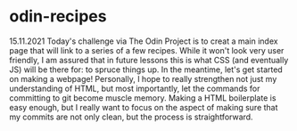 # odin-recipes
15.11.2021
Today's challenge via The Odin Project is to creat a main index page that will link to a series of a few recipes. While it won't look very user friendly, I am assured that in future lessons this is what CSS (and eventually JS) will be there for: to spruce things up. In the meantime, let's get started on making a webpage!
Personally, I hope to really strengthen not just my understanding of HTML, but most importantly, let the commands for committing to git become muscle memory. Making a HTML boilerplate is easy enough, but I really want to focus on the aspect of making sure that my commits are not only clean, but the process is straightforward.